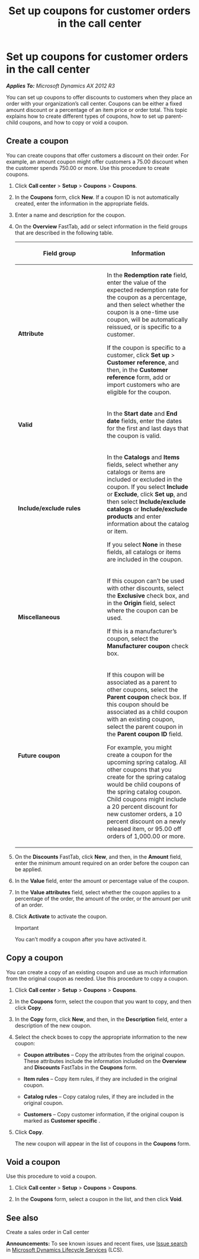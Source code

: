 ﻿---
title: Set up coupons for customer orders in the call center
TOCTitle: Set up coupons for customer orders in the call center
ms:assetid: f4155152-096c-4c36-a7d1-54f2436d23d8
ms:mtpsurl: https://technet.microsoft.com/en-us/library/Dn497853(v=AX.60)
ms:contentKeyID: 62224166
ms.date: 05/01/2014
mtps_version: v=AX.60
f1_keywords:
- Forms.MCRCoupon
- Forms.MCRCouponImportDialog
- Forms.MCRCouponCatalog
- Forms.MCRCouponCopy
- Forms.MCRCouponCustomer
- Forms.MCRCouponSalesTable
- Forms.MCRCouponItem
- Forms.MCRPMCouponListPage
---

# Set up coupons for customer orders in the call center 


_**Applies To:** Microsoft Dynamics AX 2012 R3_

You can set up coupons to offer discounts to customers when they place an order with your organization’s call center. Coupons can be either a fixed amount discount or a percentage of an item price or order total. This topic explains how to create different types of coupons, how to set up parent-child coupons, and how to copy or void a coupon.

## Create a coupon

You can create coupons that offer customers a discount on their order. For example, an amount coupon might offer customers a 75.00 discount when the customer spends 750.00 or more. Use this procedure to create coupons.

1.  Click **Call center** \> **Setup** \> **Coupons** \> **Coupons**.

2.  In the **Coupons** form, click **New**. If a coupon ID is not automatically created, enter the information in the appropriate fields.

3.  Enter a name and description for the coupon.

4.  On the **Overview** FastTab, add or select information in the field groups that are described in the following table.
    
    <table>
    <colgroup>
    <col style="width: 50%" />
    <col style="width: 50%" />
    </colgroup>
    <thead>
    <tr class="header">
    <th><p>Field group</p></th>
    <th><p>Information</p></th>
    </tr>
    </thead>
    <tbody>
    <tr class="odd">
    <td><p><strong>Attribute</strong></p></td>
    <td><p>In the <strong>Redemption rate</strong> field, enter the value of the expected redemption rate for the coupon as a percentage, and then select whether the coupon is a one-time use coupon, will be automatically reissued, or is specific to a customer.</p>
    <p>If the coupon is specific to a customer, click <strong>Set up</strong> &gt; <strong>Customer reference</strong>, and then, in the <strong>Customer reference</strong> form, add or import customers who are eligible for the coupon.</p></td>
    </tr>
    <tr class="even">
    <td><p><strong>Valid</strong></p></td>
    <td><p>In the <strong>Start date</strong> and <strong>End date</strong> fields, enter the dates for the first and last days that the coupon is valid.</p></td>
    </tr>
    <tr class="odd">
    <td><p><strong>Include/exclude rules</strong></p></td>
    <td><p>In the <strong>Catalogs</strong> and <strong>Items</strong> fields, select whether any catalogs or items are included or excluded in the coupon. If you select <strong>Include</strong> or <strong>Exclude</strong>, click <strong>Set up</strong>, and then select <strong>Include/exclude catalogs</strong> or <strong>Include/exclude products</strong> and enter information about the catalog or item.</p>
    <p>If you select <strong>None</strong> in these fields, all catalogs or items are included in the coupon.</p></td>
    </tr>
    <tr class="even">
    <td><p><strong>Miscellaneous</strong></p></td>
    <td><p>If this coupon can’t be used with other discounts, select the <strong>Exclusive</strong> check box, and in the <strong>Origin</strong> field, select where the coupon can be used.</p>
    <p>If this is a manufacturer’s coupon, select the <strong>Manufacturer coupon</strong> check box.</p></td>
    </tr>
    <tr class="odd">
    <td><p><strong>Future coupon</strong></p></td>
    <td><p>If this coupon will be associated as a parent to other coupons, select the <strong>Parent coupon</strong> check box. If this coupon should be associated as a child coupon with an existing coupon, select the parent coupon in the <strong>Parent coupon ID</strong> field.</p>
    <p>For example, you might create a coupon for the upcoming spring catalog. All other coupons that you create for the spring catalog would be child coupons of the spring catalog coupon. Child coupons might include a 20 percent discount for new customer orders, a 10 percent discount on a newly released item, or 95.00 off orders of 1,000.00 or more.</p></td>
    </tr>
    </tbody>
    </table>


5.  On the **Discounts** FastTab, click **New**, and then, in the **Amount** field, enter the minimum amount required on an order before the coupon can be applied.

6.  In the **Value** field, enter the amount or percentage value of the coupon.

7.  In the **Value attributes** field, select whether the coupon applies to a percentage of the order, the amount of the order, or the amount per unit of an order.

8.  Click **Activate** to activate the coupon.
    

    > [!IMPORTANT]
    > <P>You can’t modify a coupon after you have activated it.</P>



## Copy a coupon

You can create a copy of an existing coupon and use as much information from the original coupon as needed. Use this procedure to copy a coupon.

1.  Click **Call center** \> **Setup** \> **Coupons** \> **Coupons**.

2.  In the **Coupons** form, select the coupon that you want to copy, and then click **Copy**.

3.  In the **Copy** form, click **New**, and then, in the **Description** field, enter a description of the new coupon.

4.  Select the check boxes to copy the appropriate information to the new coupon:
    
      - **Coupon attributes** – Copy the attributes from the original coupon. These attributes include the information included on the **Overview** and **Discounts** FastTabs in the **Coupons** form.
    
      - **Item rules** – Copy item rules, if they are included in the original coupon.
    
      - **Catalog rules** – Copy catalog rules, if they are included in the original coupon.
    
      - **Customers** – Copy customer information, if the original coupon is marked as **Customer specific** .

5.  Click **Copy**.
    
    The new coupon will appear in the list of coupons in the **Coupons** form.

## Void a coupon

Use this procedure to void a coupon.

1.  Click **Call center** \> **Setup** \> **Coupons** \> **Coupons**.

2.  In the **Coupons** form, select a coupon in the list, and then click **Void**.

## See also

Create a sales order in Call center

  
**Announcements:** To see known issues and recent fixes, use [Issue search](http://go.microsoft.com/fwlink/?linkid=389258) in [Microsoft Dynamics Lifecycle Services](http://go.microsoft.com/fwlink/?linkid=306505) (LCS).

